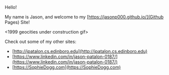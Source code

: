 Hello!

My name is Jason, and welcome to my [https://jasonp000.github.io/](Github Pages) Site!

<1999 geocities under construction gif>

Check out some of my other sites:
 * [http://jpatalon.cs.edinboro.edu](http://jpatalon.cs.edinboro.edu)
 * [https://www.linkedin.com/in/jason-patalon-0187/](https://www.linkedin.com/in/jason-patalon-0187/)
 * [https://SophieDogg.com](https://SophieDogg.com)

